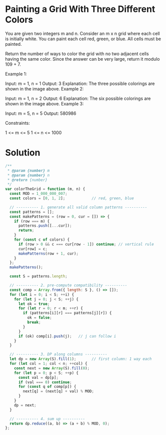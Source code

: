 # Painting a Grid With Three Different Colors

You are given two integers m and n. Consider an m x n grid where each cell is initially white. You can paint each cell red, green, or blue. All cells must be painted.

Return the number of ways to color the grid with no two adjacent cells having the same color. Since the answer can be very large, return it modulo 109 + 7.

 

Example 1:


Input: m = 1, n = 1
Output: 3
Explanation: The three possible colorings are shown in the image above.
Example 2:


Input: m = 1, n = 2
Output: 6
Explanation: The six possible colorings are shown in the image above.
Example 3:

Input: m = 5, n = 5
Output: 580986
 

Constraints:

1 <= m <= 5
1 <= n <= 1000

# Solution

```JavaScript
/**
 * @param {number} m
 * @param {number} n
 * @return {number}
 */
var colorTheGrid = function (m, n) {
  const MOD = 1_000_000_007;
  const colors = [0, 1, 2];            // red, green, blue

  // ---------- 1. generate all valid column patterns ----------
  const patterns = [];
  const makePatterns = (row = 0, cur = []) => {
    if (row === m) {
      patterns.push([...cur]);
      return;
    }
    for (const c of colors) {
      if (row > 0 && c === cur[row - 1]) continue; // vertical rule
      cur[row] = c;
      makePatterns(row + 1, cur);
    }
  };
  makePatterns();

  const S = patterns.length;

  // ---------- 2. pre-compute compatibility ----------
  const comp = Array.from({ length: S }, () => []);
  for (let i = 0; i < S; ++i) {
    for (let j = 0; j < S; ++j) {
      let ok = true;
      for (let r = 0; r < m; ++r) {
        if (patterns[i][r] === patterns[j][r]) {
          ok = false;
          break;
        }
      }
      if (ok) comp[i].push(j);   // j can follow i
    }
  }

  // ---------- 3. DP along columns ----------
  let dp = new Array(S).fill(1);       // first column: 1 way each
  for (let col = 1; col < n; ++col) {
    const next = new Array(S).fill(0);
    for (let p = 0; p < S; ++p) {
      const val = dp[p];
      if (val === 0) continue;
      for (const q of comp[p]) {
        next[q] = (next[q] + val) % MOD;
      }
    }
    dp = next;
  }

  // ---------- 4. sum up ----------
  return dp.reduce((a, b) => (a + b) % MOD, 0);
};
